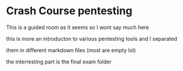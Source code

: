 # Crash Course pentesting

This is a guided room as it seems so I wont say much here

this is more an introducton to various pentesting tools and I separated

them in different markdown files (most are empty lol)

the interresting part is the final exam folder
